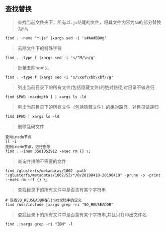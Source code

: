 ## 查找替换
> 查找当前文件夹下，所有以`.js`结尾的文件，将其文件内容为`AA`的部分替换为`BB`。
```
find . -name "*.js" |xargs sed -i 's#AA#BB#g'
```
> 去除文件下的特殊字符
```
find . -type f |xargs sed -i 's/^M/\n/g'
```
> 批量去除bom头
```
find . -type f |xargs sed -i 's/\xef\xbb\xbf//g'
```
> 列出当前目录下的所有文件(包括隐藏文件)的绝对路径,对目录不做递归
```
find $PWD -maxdepth 1 | xargs ls -ld  
```
> 列出当前目录下的所有文件（包括隐藏文件）的绝对路径，对目录做递归
```
find $PWD | xargs ls -ld
```
> 删除乱码文件
```
查询inode节点
ll -i 
找到inode节点，进行删除
find . -inum 3501052912 -exec rm {} \;
```

> 查询并排除不需要的文件
```
find /glusterfs/metadatas/1802 -path "/glusterfs/metadatas/1802/SZ/*/0/20190418-20190419" -prune -o -print --exec rm -rf {} \;
```

>查找目录下的所有文件中是否含有某个字符串 
```
# 查找SO_REUSEADDR在linux文档中的定义
find /usr/include |xargs grep -ri "SO_REUSEADDR" 
```

>查找目录下的所有文件中是否含有某个字符串,并且只打印出文件名 
```
find .|xargs grep -ri "IBM" -l 
```

